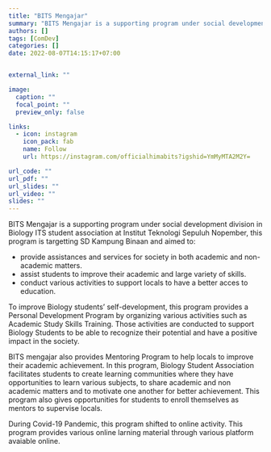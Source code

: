 ```yaml
---
title: "BITS Mengajar"
summary: "BITS Mengajar is a supporting program under social development division in Biology ITS student association at Institut Teknologi Sepuluh Nopember"
authors: []
tags: [ComDev]
categories: []
date: 2022-08-07T14:15:17+07:00


external_link: ""

image:
  caption: ""
  focal_point: ""
  preview_only: false

links:
  - icon: instagram
    icon_pack: fab
    name: Follow
    url: https://instagram.com/officialhimabits?igshid=YmMyMTA2M2Y= 

url_code: ""
url_pdf: ""
url_slides: ""
url_video: ""
slides: ""
---
```

BITS Mengajar is a supporting program under social development division in Biology ITS student association at Institut Teknologi Sepuluh Nopember, this program is targetting SD Kampung Binaan and aimed to:

* provide assistances and services for society in both academic and non-academic matters.
* assist students to improve their academic and large variety of skills.
* conduct various activities to support locals to have a better acces to education.

To improve Biology students’ self-development, this program provides a Personal Development Program by organizing various activities such as Academic Study Skills Training. Those activities are conducted to support Biology Students to be able to recognize their potential and have a positive impact in the society.

BITS mengajar also provides Mentoring Program to help locals to improve their academic achievement. In this program, Biology Student Association facilitates students to create learning communities where they have opportunities to learn various subjects, to share academic and non academic matters and to motivate one another for better achievement. This program also gives opportunities for students to enroll themselves as mentors to supervise locals.

During Covid-19 Pandemic, this program shifted to online activity. This program provides various online larning material through various platform avaiable online.